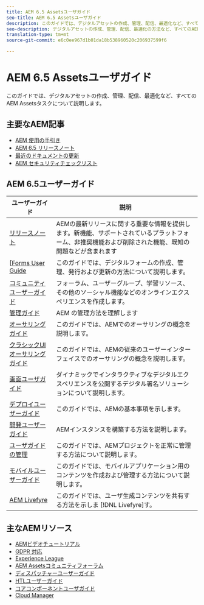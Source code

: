 ```yaml
---
title: AEM 6.5 Assetsユーザガイド
seo-title: AEM 6.5 Assetsユーザガイド
description: このガイドでは、デジタルアセットの作成、管理、配信、最適化など、すべてのAEM Assetsタスクについて説明します。
seo-description: デジタルアセットの作成、管理、配信、最適化の方法など、すべてのAEM Assetsタスクについて取り上げます。
translation-type: tm+mt
source-git-commit: e6c0ee967d1b01da18b538960520c206937599f6

---
```



# AEM 6.5 Assetsユーザガイド

このガイドでは、デジタルアセットの作成、管理、配信、最適化など、すべてのAEM Assetsタスクについて説明します。

## 主要なAEM記事

* [AEM 使用の手引き](https://helpx.adobe.com/jp/experience-manager/get-started.html)
* [AEM 6.5 リリースノート](/help/release-notes/home.md)
* [最近のドキュメントの更新](https://helpx.adobe.com/experience-manager/documentation-updates.html)
* [AEM セキュリティチェックリスト](/help/sites-administering/security-checklist.md)

## AEM 6.5ユーザーガイド

| ユーザーガイド | 説明 |
|--- |---|
| [リリースノート](/help/release-notes/home.md) | AEMの最新リリースに関する重要な情報を提供します。新機能、サポートされているプラットフォーム、非推奨機能および削除された機能、既知の問題などが含まれます |
| [[Forms User Guide](/help/forms/home.md) | このガイドでは、デジタルフォームの作成、管理、発行および更新の方法について説明します。 |
| [コミュニティユーザーガイド](/help/communities/home.md) | フォーラム、ユーザーグループ、学習リソース、その他のソーシャル機能などのオンラインエクスペリエンスを作成します。 |
| [管理ガイド](/help/sites-administering/home.md) | AEM の管理方法を理解します |
| [オーサリングガイド](/help/sites-authoring/home.md) | このガイドでは、AEMでのオーサリングの概念を説明します。 |
| [クラシックUIオーサリングガイド](/help/sites-classic-ui-authoring/home.md) | このガイドでは、AEMの従来のユーザーインターフェイスでのオーサリングの概念を説明します。 |
| [画面ユーザガイド](https://docs.adobe.com/content/help/en/experience-manager-screens/user-guide/aem-screens-introduction.html) | ダイナミックでインタラクティブなデジタルエクスペリエンスを公開するデジタル署名ソリューションについて説明します。 |
| [デプロイユーザーガイド](/help/sites-deploying/home.md) | このガイドでは、AEMの基本事項を示します。 |
| [開発ユーザーガイド](/help/sites-developing/home.md) | AEMインスタンスを構築する方法を説明します。 |
| [ユーザガイドの管理](/help/managing/home.md) | このガイドでは、AEMプロジェクトを正常に管理する方法について説明します。 |
| [モバイルユーザーガイド](/help/mobile/home.md) | このガイドでは、モバイルアプリケーション用のコンテンツを作成および管理する方法について説明します。 |
| [AEM Livefyre](https://marketing.adobe.com/resources/help/en_US/livefyre/home.html) | このガイドでは、ユーザ生成コンテンツを共有する方法を示しま [!DNL Livefyre]す。 |

## 主なAEMリソース

* [AEMビデオチュートリアル](https://helpx.adobe.com/experience-manager/kt/index/aem-6-5-videos.html#Assets)
* [GDPR 対応](/help/managing/data-protection-and-privacy.md)
* [Experience League](https://guided.adobe.com/?mv=other#recommended/solutions/experience-manager)
* [AEM Assetsコミュニティフォーラム](https://experienceleaguecommunities.adobe.com/t5/Adobe-Experience-Manager-Assets/ct-p/experience-manager-assets-community)
* [ディスパッチャーユーザーガイド](https://docs.adobe.com/content/help/ja-JP/experience-manager-dispatcher/using/dispatcher.html)
* [HTLユーザーガイド](https://docs.adobe.com/content/help/ja-JP/experience-manager-htl/using/overview.html)
* [コアコンポーネントユーザガイド](https://docs.adobe.com/content/help/ja-JP/experience-manager-core-components/using/introduction.html)
* [Cloud Manager](https://docs.adobe.com/content/help/ja-JP/experience-manager-cloud-manager/using/introduction-to-cloud-manager.html)
